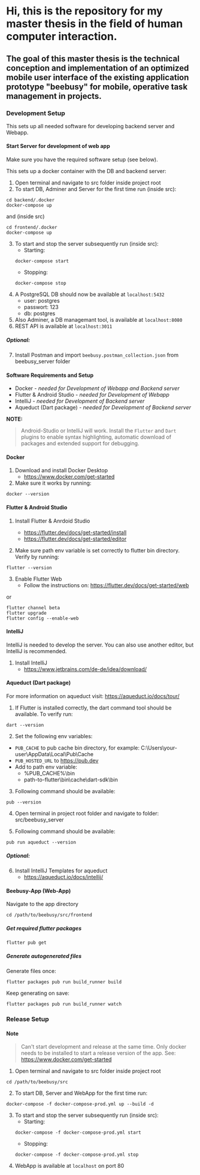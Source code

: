 # Hi, this is the repository for my master thesis in the field of human computer interaction.

## The goal of this master thesis is the technical conception and implementation of an optimized mobile user interface of the existing application prototype "beebusy" for mobile, operative task management in projects.

### Development Setup

This sets up all needed software for developing backend server and Webapp.



#### Start Server for development of web app
Make sure you have the required software setup (see below). 

This sets up a docker container with the DB and backend server:

1. Open terminal and navigate to src folder inside project root
2. To start DB, Adminer and Server for the first time run (inside src):
```
cd backend/.docker
docker-compose up
```
and (inside src)
```
cd frontend/.docker
docker-compose up
```
3. To start and stop the server subsequently run (inside src): 
    - Starting:
    ```
    docker-compose start
    ```
    - Stopping:
    ```
    docker-compose stop
    ```
4. A PostgreSQL DB should now be available at `localhost:5432`
    - user: postgres
    - passwort: 123
    - db: postgres
5. Also Adminer, a DB managemant tool, is available at `localhost:8080`
6. REST API is available at `localhost:3011`
##### Optional:
7. Install Postman and import `beebusy.postman_collection.json` from beebusy_server folder

#### Software Requirements and Setup

- Docker - *needed for Development of Webapp and Backend server*
- Flutter & Android Studio - *needed for Development of Webapp*
- IntelliJ - *needed for Development of Backend server*
- Aqueduct (Dart package) - *needed for Development of Backend server*

**NOTE:**
> Android-Studio or IntelliJ will work.
> Install the `Flutter` and `Dart` plugins to enable syntax highlighting, automatic download of packages and extended support for debugging.

#### Docker
1. Download and install Docker Desktop
    - https://www.docker.com/get-started
2. Make sure it works by running: 
```
docker --version
```

#### Flutter & Android Studio

1. Install Flutter & Anrdoid Studio
    - https://flutter.dev/docs/get-started/install
    - https://flutter.dev/docs/get-started/editor

2. Make sure path env variable is set correctly to flutter bin directory. Verify by running:
```
flutter --version
```

3. Enable Flutter Web
    - Follow the instructions on: https://flutter.dev/docs/get-started/web
    
or 

```
flutter channel beta
flutter upgrade
flutter config --enable-web
```

#### IntelliJ

IntelliJ is needed to develop the server. You can also use another editor, but IntelliJ is recommended.

1. Install IntelliJ
    - https://www.jetbrains.com/de-de/idea/download/



#### Aqueduct (Dart package)

For more information on aqueduct visit: https://aqueduct.io/docs/tour/

1. If Flutter is installed correctly, the dart command tool should be available. To verify run:
```
dart --version
```

2. Set the following env variables:
 - `PUB_CACHE` to pub cache bin directory, for example: C:\Users\your-user\AppData\Local\Pub\Cache
 - `PUB_HOSTED_URL` to https://pub.dev
 - Add to path env variable:
    - %PUB_CACHE%\bin
    - path-to-flutter\bin\cache\dart-sdk\bin

3. Following command should be available:
```
pub --version
```

4. Open terminal in project root folder and navigate to folder: src/beebusy_server

5. Following command should be available:
```
pub run aqueduct --version
```
##### Optional:
6. Install IntelliJ Templates for aqueduct 
    - https://aqueduct.io/docs/intellij/


#### Beebusy-App (Web-App)
Navigate to the app directory
```
cd /path/to/beebusy/src/frontend
```

##### Get required flutter packages
```
flutter pub get
```

##### Generate autogenerated files

Generate files once:
```
flutter packages pub run build_runner build
```

Keep generating on save:
```
flutter packages pub run build_runner watch
```


### Release Setup
#### Note
> Can't start development and release at the same time.
> Only docker needs to be installed to start a release version of the app. See: https://www.docker.com/get-started

1. Open terminal and navigate to src folder inside project root
```
cd /path/to/beebusy/src
```

2. To start DB, Server and WebApp for the first time run:
```
docker-compose -f docker-compose-prod.yml up --build -d
```

3. To start and stop the server subsequently run (inside src): 
    - Starting:
    ```
    docker-compose -f docker-compose-prod.yml start
    ```
    - Stopping:
    ```
    docker-compose -f docker-compose-prod.yml stop
    ```
4. WebApp is available at `localhost` on port 80
